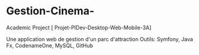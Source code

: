 # Gestion-Cinema-
Academic Project [ Projet-PIDev-Desktop-Web-Mobile-3A]

Une application web de gestion d'un parc d'attraction
Outils: Symfony, Java Fx, CodenameOne,  MySQL,  GitHub
